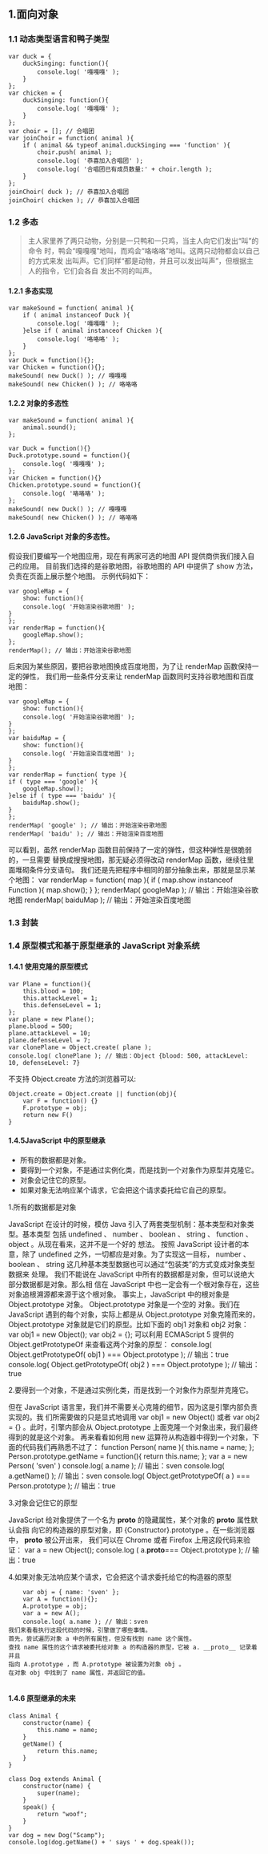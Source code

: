 ## 1.面向对象

### 1.1 动态类型语言和鸭子类型

```
var duck = {
    duckSinging: function(){
        console.log( '嘎嘎嘎' );
    }
};
var chicken = {
    duckSinging: function(){
        console.log( '嘎嘎嘎' );
    }
};
var choir = []; // 合唱团
var joinChoir = function( animal ){
    if ( animal && typeof animal.duckSinging === 'function' ){
        choir.push( animal );
        console.log( '恭喜加入合唱团' );
        console.log( '合唱团已有成员数量:' + choir.length );
    }
};
joinChoir( duck ); // 恭喜加入合唱团
joinChoir( chicken ); // 恭喜加入合唱团
```

### 1.2 多态

> 主人家里养了两只动物，分别是一只鸭和一只鸡，当主人向它们发出“叫”的命令
> 时，鸭会“嘎嘎嘎”地叫，而鸡会“咯咯咯”地叫。这两只动物都会以自己的方式来发
> 出叫声。它们同样“都是动物，并且可以发出叫声”，但根据主人的指令，它们会各自
> 发出不同的叫声。

#### 1.2.1 多态实现

```
var makeSound = function( animal ){
    if ( animal instanceof Duck ){
        console.log( '嘎嘎嘎' );
    }else if ( animal instanceof Chicken ){
        console.log( '咯咯咯' );
    }
};
var Duck = function(){};
var Chicken = function(){};
makeSound( new Duck() ); // 嘎嘎嘎
makeSound( new Chicken() ); // 咯咯咯
```

#### 1.2.2 对象的多态性

```
var makeSound = function( animal ){
    animal.sound();
};

var Duck = function(){}
Duck.prototype.sound = function(){
    console.log( '嘎嘎嘎' );
};
var Chicken = function(){}
Chicken.prototype.sound = function(){
    console.log( '咯咯咯' );
};
makeSound( new Duck() ); // 嘎嘎嘎
makeSound( new Chicken() ); // 咯咯咯
```

#### 1.2.6 JavaScript 对象的多态性。

假设我们要编写一个地图应用，现在有两家可选的地图 API 提供商供我们接入自己的应用。
目前我们选择的是谷歌地图，谷歌地图的 API 中提供了 show 方法，负责在页面上展示整个地图。
示例代码如下：

```
var googleMap = {
    show: function(){
    console.log( '开始渲染谷歌地图' );
}
};
var renderMap = function(){
    googleMap.show();
};
renderMap(); // 输出：开始渲染谷歌地图
```

后来因为某些原因，要把谷歌地图换成百度地图，为了让 renderMap 函数保持一定的弹性，
我们用一些条件分支来让 renderMap 函数同时支持谷歌地图和百度地图：

```
var googleMap = {
    show: function(){
    console.log( '开始渲染谷歌地图' );
}
};
var baiduMap = {
    show: function(){
    console.log( '开始渲染百度地图' );
}
};
var renderMap = function( type ){
if ( type === 'google' ){
    googleMap.show();
}else if ( type === 'baidu' ){
    baiduMap.show();
}
};
renderMap( 'google' ); // 输出：开始渲染谷歌地图
renderMap( 'baidu' ); // 输出：开始渲染百度地图
```

可以看到，虽然 renderMap 函数目前保持了一定的弹性，但这种弹性是很脆弱的，一旦需要
替换成搜搜地图，那无疑必须得改动 renderMap 函数，继续往里面堆砌条件分支语句。
我们还是先把程序中相同的部分抽象出来，那就是显示某个地图：
var renderMap = function( map ){
if ( map.show instanceof Function ){
map.show();
}
};
renderMap( googleMap ); // 输出：开始渲染谷歌地图
renderMap( baiduMap ); // 输出：开始渲染百度地图

### 1.3 封装

### 1.4 原型模式和基于原型继承的 JavaScript 对象系统

#### 1.4.1 使用克隆的原型模式

```
var Plane = function(){
    this.blood = 100;
    this.attackLevel = 1;
    this.defenseLevel = 1;
};
var plane = new Plane();
plane.blood = 500;
plane.attackLevel = 10;
plane.defenseLevel = 7;
var clonePlane = Object.create( plane );
console.log( clonePlane ); // 输出：Object {blood: 500, attackLevel: 10, defenseLevel: 7}

```

不支持 Object.create 方法的浏览器可以:

```
Object.create = Object.create || function(obj){
    var F = function() {}
    F.prototype = obj;
    return new F()
}
```

#### 1.4.5JavaScript 中的原型继承

-   所有的数据都是对象。
-   要得到一个对象，不是通过实例化类，而是找到一个对象作为原型并克隆它。
-   对象会记住它的原型。
-   如果对象无法响应某个请求，它会把这个请求委托给它自己的原型。

1.所有的数据都是对象

JavaScript 在设计的时候，模仿 Java 引入了两套类型机制：基本类型和对象类型。基本类型
包括 undefined 、 number 、 boolean 、 string 、 function 、 object 。从现在看来，这并不是一个好的
想法。
按照 JavaScript 设计者的本意，除了 undefined 之外，一切都应是对象。为了实现这一目标，
number 、 boolean 、 string 这几种基本类型数据也可以通过“包装类”的方式变成对象类型数据来
处理。
我们不能说在 JavaScript 中所有的数据都是对象，但可以说绝大部分数据都是对象。那么相
信在 JavaScript 中也一定会有一个根对象存在，这些对象追根溯源都来源于这个根对象。
事实上，JavaScript 中的根对象是 Object.prototype 对象。 Object.prototype 对象是一个空的
对象。我们在 JavaScript 遇到的每个对象，实际上都是从 Object.prototype 对象克隆而来的，
Object.prototype 对象就是它们的原型。比如下面的 obj1 对象和 obj2 对象：
var obj1 = new Object();
var obj2 = {};
可以利用 ECMAScript 5 提供的 Object.getPrototypeOf 来查看这两个对象的原型：
console.log( Object.getPrototypeOf( obj1 ) === Object.prototype ); // 输出：true
console.log( Object.getPrototypeOf( obj2 ) === Object.prototype ); // 输出：true

2.要得到一个对象，不是通过实例化类，而是找到一个对象作为原型并克隆它。

但在 JavaScript 语言里，我们并不需要关心克隆的细节，因为这是引擎内部负责实现的。我
们所需要做的只是显式地调用 var obj1 = new Object() 或者 var obj2 = {} 。此时，引擎内部会从
Object.prototype 上面克隆一个对象出来，我们最终得到的就是这个对象。
再来看看如何用 new 运算符从构造器中得到一个对象，下面的代码我们再熟悉不过了：
function Person( name ){
this.name = name;
};
Person.prototype.getName = function(){
return this.name;
};
var a = new Person( 'sven' )
console.log( a.name ); // 输出：sven
console.log( a.getName() ); // 输出：sven
console.log( Object.getPrototypeOf( a ) === Person.prototype ); // 输出：true

3.对象会记住它的原型

JavaScript 给对象提供了一个名为 **proto** 的隐藏属性，某个对象的 **proto** 属性默认会指
向它的构造器的原型对象，即 {Constructor}.prototype 。在一些浏览器中， **proto** 被公开出来，
我们可以在 Chrome 或者 Firefox 上用这段代码来验证：
var a = new Object();
console.log ( a.**proto**=== Object.prototype ); // 输出：true

4.如果对象无法响应某个请求，它会把这个请求委托给它的构造器的原型

```
    var obj = { name: 'sven' };
    var A = function(){};
    A.prototype = obj;
    var a = new A();
    console.log( a.name ); // 输出：sven
我们来看看执行这段代码的时候，引擎做了哪些事情。
首先，尝试遍历对象 a 中的所有属性，但没有找到 name 这个属性。
查找 name 属性的这个请求被委托给对象 a 的构造器的原型，它被 a. __proto__ 记录着并且
指向 A.prototype ，而 A.prototype 被设置为对象 obj 。
在对象 obj 中找到了 name 属性，并返回它的值。


```

#### 1.4.6 原型继承的未来

```
class Animal {
    constructor(name) {
        this.name = name;
    }
    getName() {
        return this.name;
    }
}

class Dog extends Animal {
    constructor(name) {
        super(name);
    }
    speak() {
        return "woof";
    }
}
var dog = new Dog("Scamp");
console.log(dog.getName() + ' says ' + dog.speak());
```
